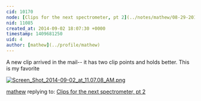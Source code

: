 ```yaml
---
cid: 10170
node: [Clips for the next spectrometer, pt 2](../notes/mathew/08-29-2014/clips-for-the-next-spectrometer-pt-2)
nid: 11085
created_at: 2014-09-02 18:07:30 +0000
timestamp: 1409681250
uid: 4
author: [mathew](../profile/mathew)
---
```


A new clip arrived in the mail-- it has two clip points and holds better.  This is my favorite

[![Screen_Shot_2014-09-02_at_11.07.08_AM.png](https://i.publiclab.org/system/images/photos/000/006/545/medium/Screen_Shot_2014-09-02_at_11.07.08_AM.png)](https://i.publiclab.org/system/images/photos/000/006/545/original/Screen_Shot_2014-09-02_at_11.07.08_AM.png)



[mathew](../profile/mathew) replying to: [Clips for the next spectrometer, pt 2](../notes/mathew/08-29-2014/clips-for-the-next-spectrometer-pt-2)

